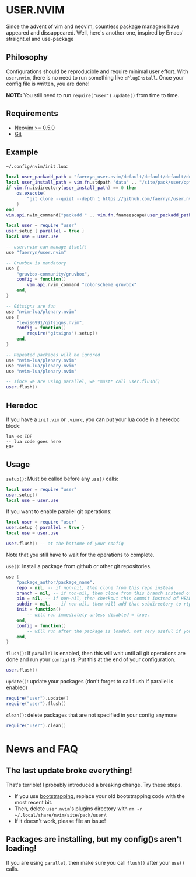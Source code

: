 # USER.NVIM
Since the advent of vim and neovim, countless package managers have appeared and dissappeared.
Well, here's another one, inspired by Emacs' straight.el and use-package

## Philosophy
Configurations should be reproducible and require minimal user effort.
With `user.nvim`, there is no need to run something like `:PlugInstall`.
Once your config file is written, you are done!

**NOTE:** You still need to run `require("user").update()` from time to time.

## Requirements
- [Neovim >= 0.5.0](https://neovim.io/)
- [Git](https://git-scm.com/)

## Example
`~/.config/nvim/init.lua`:

```lua
local user_packadd_path = "faerryn_user.nvim/default/default/default/default"
local user_install_path = vim.fn.stdpath "data" .. "/site/pack/user/opt/" .. user_packadd_path
if vim.fn.isdirectory(user_install_path) == 0 then
    os.execute(
        "git clone --quiet --depth 1 https://github.com/faerryn/user.nvim.git " .. vim.fn.shellescape(user_install_path)
    )
end
vim.api.nvim_command("packadd " .. vim.fn.fnameescape(user_packadd_path))

local user = require "user"
user.setup { parallel = true }
local use = user.use

-- user.nvim can manage itself!
use "faerryn/user.nvim"

-- Gruvbox is mandatory
use {
    "gruvbox-community/gruvbox",
    config = function()
        vim.api.nvim_command "colorscheme gruvbox"
    end,
}

-- Gitsigns are fun
use "nvim-lua/plenary.nvim"
use {
    "lewis6991/gitsigns.nvim",
    config = function()
        require("gitsigns").setup()
    end,
}

-- Repeated packages will be ignored
use "nvim-lua/plenary.nvim"
use "nvim-lua/plenary.nvim"
use "nvim-lua/plenary.nvim"

-- since we are using parallel, we *must* call user.flush()
user.flush()
```

## Heredoc
If you have a `init.vim` or `.vimrc`, you can put your lua code in a heredoc block:

```
lua << EOF
-- lua code goes here
EOF
```

## Usage
`setup()`: Must be called before any `use()` calls:
```lua
local user = require "user"
user.setup()
local use = user.use
```

If you want to enable parallel git operations:
```lua
local user = require "user"
user.setup { parallel = true }
local use = user.use

user.flush() -- at the bottome of your config
```
Note that you still have to wait for the operations to complete.

`use()`: Install a package from github or other git repositories.
```lua
use {
    "package_author/package_name",
    repo = nil, -- if non-nil, then clone from this repo instead
    branch = nil, -- if non-nil, then clone from this branch instead of default branch
    pin = nil, -- if non-nil, then checkout this commit instead of HEAD
    subdir = nil, -- if non-nil, then will add that subdirectory to rtp
    init = function()
        -- will run immediately unless disabled = true.
    end,
    config = function()
        -- will run after the package is loaded. not very useful if you don't have `parallel` enabled.
    end,
}
```

`flush()`: If `parallel` is enabled, then this will wait until all git operations are done and run your `config()`s.
Put this at the end of your configuration.
```lua
user.flush()
```

`update()`: update your packages (don't forget to call flush if parallel is enabled)
```lua
require("user").update()
require("user").flush()
```

`clean()`: delete packages that are not specified in your config anymore
```lua
require("user").clean()
```

# News and FAQ
## The last update broke everything!
That's terrible! I probably introduced a breaking change. Try these steps.
- If you use [bootstrapping](#bootstrap-usernvim), replace your old bootstrapping code with the most recent bit.
- Then, delete `user.nvim`'s plugins directory with `rm -r ~/.local/share/nvim/site/pack/user/`.
- If it doesn't work, please file an issue!
## Packages are installing, but my config()s aren't loading!
If you are using `parallel`, then make sure you call `flush()` after your `use()` calls.
